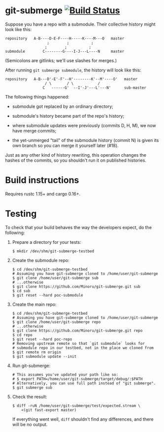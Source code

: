 git-submerge [![Build Status](https://travis-ci.org/Minoru/git-submerge.svg?branch=master)](https://travis-ci.org/Minoru/git-submerge)
============

Suppose you have a repo with a submodule. Their collective history might look
like this:

    repository   A-B----D-E-F----H-----K----M---O   master
                       ;        ;          ;
                      ;        ;          ;
    submodule        C--------G----I-J---L----N     master

(Semicolons are gitlinks; we'll use slashes for merges.)

After running `git submerge submodule`, the history will look like this:

    repository   A-B---D'-E'-F'--H'--------K'--M'----O'   master
                      / \       / \           /
                     C   ------G'  --I'-J'---L'---N'      sub-master

The following things happened:

* submodule got replaced by an ordinary directory;

* submodule's history became part of the repo's history;

* where submodule updates were previously (commits D, H, M), we now have merge
  commits;

* the yet-unmerged "tail" of the submodule history (commit N) is given its own
  branch so you can merge it yourself later (#18).

Just as any other kind of history rewriting, this operation changes the hashes
of the commits, so you shouldn't run it on published histories.

Build instructions
==================

Requires rustc 1.15+ and cargo 0.16+.

Testing
=======

To check that your build behaves the way the developers expect, do the following:

1. Prepare a directory for your tests:

    ```console
    $ mkdir /dev/shm/git-submerge-testbed
    ```

2. Create the submodule repo:

    ```console
    $ cd /dev/shm/git-submerge-testbed
    # Assuming you have git-submerge cloned to /home/user/git-submerge
    $ git clone /home/user/git-submerge sub
    # ...otherwise
    $ git clone https://github.com/Minoru/git-submerge.git sub
    $ cd sub
    $ git reset --hard poc-submodule
    ```

3. Create the main repo:

    ```console
    $ cd /dev/shm/git-submerge-testbed
    # Assuming you have git-submerge cloned to /home/user/git-submerge
    $ git clone /home/user/git-submerge repo
    # ...otherwise
    $ git clone https://github.com/Minoru/git-submerge.git repo
    $ cd repo
    $ git reset --hard poc-repo
    # Removing upstream remote so that `git submodule` looks for
    # submodule repo in our testbed, not in the place we cloned from
    $ git remote rm origin
    $ git submodule update --init
    ```

4. Run git-submerge:

    ```console
    # This assumes you've updated your path like so:
    # $ export PATH=/home/user/git-submerge/target/debug/:$PATH
    # Alternatively, you can use full path instead of "git submerge".
    $ git submerge sub
    ```

5. Check the result:

    ```console
    $ diff -ruN /home/user/git-submerge/test/expected.stream \
        <(git fast-export master)
    ```

    If everything went well, `diff` shouldn't find any differences, and there
    will be no output.
